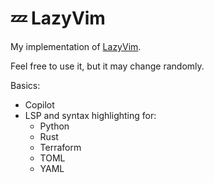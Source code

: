 # 💤 LazyVim

My implementation of [LazyVim](https://github.com/LazyVim/LazyVim).

Feel free to use it, but it may change randomly.

Basics:
* Copilot
* LSP and syntax highlighting for:
  * Python
  * Rust
  * Terraform
  * TOML
  * YAML
